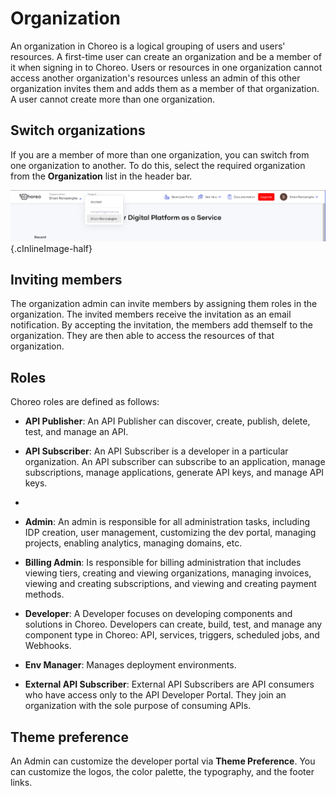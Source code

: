 # Organization

An organization in Choreo is a logical grouping of users and users' resources. A first-time user can create an organization and be a member of it when signing in to Choreo. Users or resources in one organization cannot access another organization's resources unless an admin of this other organization invites them and adds them as a member of that organization. A user cannot create more than one organization.

## Switch organizations

If you are a member of more than one organization, you can switch from one organization to another. To do this, select the required organization from the **Organization** list in the header bar.

![organizations](../assets/img/administration/organizations.png){.cInlineImage-half}

## Inviting members

The organization admin can invite members by assigning them roles in the organization. The invited members receive the invitation as an email notification. By accepting the invitation, the members add themself to the organization. They are then able to access the resources of that organization.

## Roles

Choreo roles are defined as follows:


- **API Publisher**: An API Publisher can discover, create, publish, delete, test, and manage an API.

- **API Subscriber**:  An API Subscriber is a developer in a particular organization. An API subscriber can subscribe to an application, manage subscriptions, manage applications, generate API keys, and manage API keys.
- ```

- **Admin**: An admin is responsible for all administration tasks, including IDP creation, user management, customizing the dev portal, managing projects, enabling analytics, managing domains, etc.

- **Billing Admin**:  Is responsible for billing administration that includes viewing tiers, creating and viewing organizations, managing invoices, viewing and creating subscriptions, and viewing and creating payment methods. 

- **Developer**: A Developer focuses on developing components and solutions in Choreo. Developers can create, build, test, and manage any component type in Choreo: API, services, triggers, scheduled jobs, and Webhooks. 

- **Env Manager**: Manages deployment environments. 

- **External API Subscriber**: External API Subscribers are API consumers who have access only to the API Developer Portal. They join an organization with the sole purpose of consuming APIs. 


## Theme preference

An Admin can customize the developer portal via **Theme Preference**. You can customize the logos,  the color palette, the typography, and the footer links. 